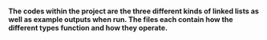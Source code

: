 #### The codes within the project are the three different kinds of linked lists as well as example outputs when run. The files each contain how the different types function and how they operate.